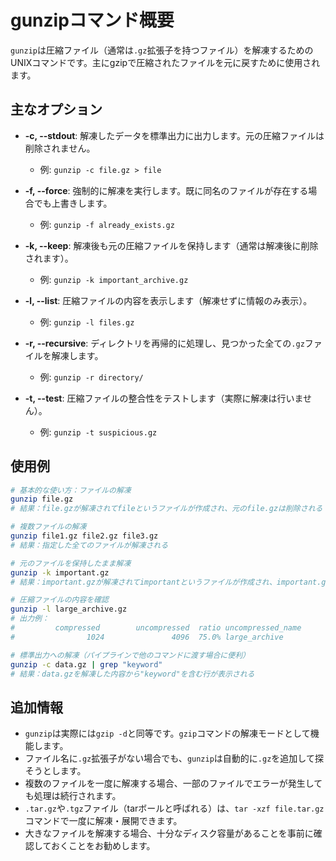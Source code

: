 # gunzipコマンド概要

`gunzip`は圧縮ファイル（通常は`.gz`拡張子を持つファイル）を解凍するためのUNIXコマンドです。主にgzipで圧縮されたファイルを元に戻すために使用されます。

## 主なオプション

- **-c, --stdout**: 解凍したデータを標準出力に出力します。元の圧縮ファイルは削除されません。
  - 例: `gunzip -c file.gz > file`

- **-f, --force**: 強制的に解凍を実行します。既に同名のファイルが存在する場合でも上書きします。
  - 例: `gunzip -f already_exists.gz`

- **-k, --keep**: 解凍後も元の圧縮ファイルを保持します（通常は解凍後に削除されます）。
  - 例: `gunzip -k important_archive.gz`

- **-l, --list**: 圧縮ファイルの内容を表示します（解凍せずに情報のみ表示）。
  - 例: `gunzip -l files.gz`

- **-r, --recursive**: ディレクトリを再帰的に処理し、見つかった全ての`.gz`ファイルを解凍します。
  - 例: `gunzip -r directory/`

- **-t, --test**: 圧縮ファイルの整合性をテストします（実際に解凍は行いません）。
  - 例: `gunzip -t suspicious.gz`

## 使用例

```bash
# 基本的な使い方：ファイルの解凍
gunzip file.gz
# 結果：file.gzが解凍されてfileというファイルが作成され、元のfile.gzは削除される

# 複数ファイルの解凍
gunzip file1.gz file2.gz file3.gz
# 結果：指定した全てのファイルが解凍される

# 元のファイルを保持したまま解凍
gunzip -k important.gz
# 結果：important.gzが解凍されてimportantというファイルが作成され、important.gzも保持される

# 圧縮ファイルの内容を確認
gunzip -l large_archive.gz
# 出力例：
#         compressed        uncompressed  ratio uncompressed_name
#                1024               4096  75.0% large_archive

# 標準出力への解凍（パイプラインで他のコマンドに渡す場合に便利）
gunzip -c data.gz | grep "keyword"
# 結果：data.gzを解凍した内容から"keyword"を含む行が表示される
```

## 追加情報

- `gunzip`は実際には`gzip -d`と同等です。`gzip`コマンドの解凍モードとして機能します。
- ファイル名に`.gz`拡張子がない場合でも、`gunzip`は自動的に`.gz`を追加して探そうとします。
- 複数のファイルを一度に解凍する場合、一部のファイルでエラーが発生しても処理は続行されます。
- `.tar.gz`や`.tgz`ファイル（tarボールと呼ばれる）は、`tar -xzf file.tar.gz`コマンドで一度に解凍・展開できます。
- 大きなファイルを解凍する場合、十分なディスク容量があることを事前に確認しておくことをお勧めします。